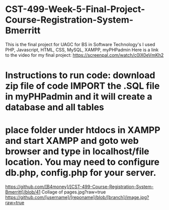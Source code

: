 # CST-499-Week-5-Final-Project-Course-Registration-System-Bmerritt
This is the final project for UAGC for BS in Software Technology's
I used PHP, Javascript, HTML, CSS, MySQL, XAMPP, myPHPadmin
Here is a link to the video for my final project: https://screenpal.com/watch/c0lX0eVmKh2
# Instructions to run code: download zip file of code IMPORT the .SQL file in myPHPadmin and it will create a database and all tables
# place folder under htdocs in XAMPP and start XAMPP and goto web browser and type in localhost/file location. You may need to configure db.php, config.php for your server.
https://github.com/[B4money]/[CST-499-Course-Registration-System-Bmerritt]/blob/41 Collage of pages.jpg?raw=true
https://github.com/[username]/[reponame]/blob/[branch]/image.jpg?raw=true
